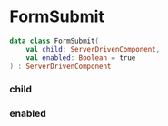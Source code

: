 # FormSubmit



```kotlin
data class FormSubmit(
    val child: ServerDrivenComponent,
    val enabled: Boolean = true
) : ServerDrivenComponent
```

### child



### enabled



